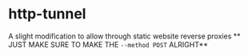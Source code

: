 # http-tunnel
A slight modification to allow through static website reverse proxies
** JUST MAKE SURE TO MAKE THE `--method POST` ALRIGHT**
